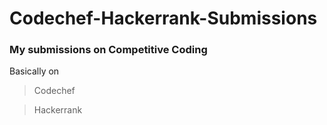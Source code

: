 # Codechef-Hackerrank-Submissions
### My submissions on Competitive Coding
Basically on 
>Codechef

>Hackerrank

